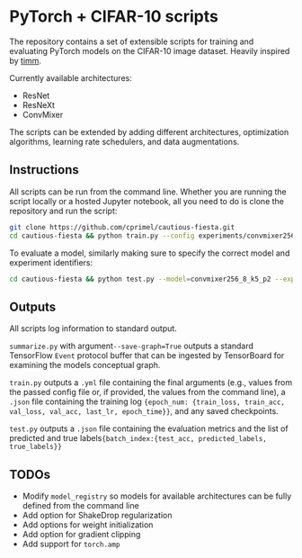 # PyTorch + CIFAR-10 scripts

The repository contains a set of extensible scripts for training and evaluating PyTorch models on the CIFAR-10 image
dataset. Heavily inspired by [timm](https://github.com/rwightman/pytorch-image-models).

Currently available architectures:

* ResNet
* ResNeXt
* ConvMixer

The scripts can be extended by adding different architectures, optimization algorithms, learning rate schedulers, and
data augmentations.

## Instructions

All scripts can be run from the command line. Whether you are running the script locally or a hosted Jupyter notebook,
all you need to do is clone the repository and run the script:

```bash
git clone https://github.com/cprimel/cautious-fiesta.git
cd cautious-fiesta && python train.py --config experiments/convmixer256_8_k5_p2_00.yml --batch-size=512
```

To evaluate a model, similarly making sure to specify the correct model and experiment identifiers:
```bash
cd cautious-fiesta && python test.py --model=convmixer256_8_k5_p2 --experiment=convmixer256_8_k5_p2_00 --checkpoint=<path-to-checkpoint>
```

## Outputs

All scripts log information to standard output.

`summarize.py` with argument`--save-graph=True` outputs a standard TensorFlow `Event` protocol buffer that can be
ingested by TensorBoard for examining the models conceptual graph.

`train.py` outputs a `.yml` file containing the final arguments (e.g., values from the passed config file or, if
provided, the values from the command line), a `.json` file containing the training
log `{epoch_num: {train_loss, train_acc, val_loss, val_acc, last_lr, epoch_time}}`, and any saved checkpoints.

`test.py` outputs a `.json` file containing the evaluation metrics and the list of predicted and true
labels`{batch_index:{test_acc, predicted_labels, true_labels}}`

## TODOs

* Modify `model_registry` so models for available architectures can be fully defined from the command line
* Add option for ShakeDrop regularization
* Add options for weight initialization
* Add option for gradient clipping
* Add support for `torch.amp`
